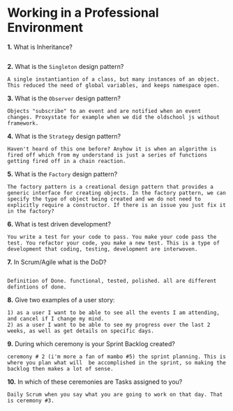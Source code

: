 # Working in a Professional Environment

**1.** What is Inheritance?
<!-- enter you answer in the space below -->
```

```
**2.** What is the `Singleton` design pattern?
<!-- enter you answer in the space below -->
```
A single instantiantion of a class, but many instances of an object. This reduced the need of global variables, and keeps namespace open. 
```
**3.** What is the `Observer` design pattern?
<!-- enter you answer in the space below -->
```
Objects "subscribe" to an event and are notified when an event changes. Proxystate for example when we did the oldschool js without framework. 

```
**4.** What is the `Strategy` design pattern?
<!-- enter you answer in the space below -->
```
Haven't heard of this one before? Anyhow it is when an algorithm is fired off which from my understand is just a series of functions getting fired off in a chain reaction. 

```
**5.** What is the `Factory` design pattern?
<!-- enter you answer in the space below -->
```
The factory pattern is a creational design pattern that provides a generic interface for creating objects. In the factory pattern, we can specify the type of object being created and we do not need to explicitly require a constructor. If there is an issue you just fix it in the factory?
```
**6.** What is test driven development?
<!-- enter you answer in the space below -->
```
You write a test for your code to pass. You make your code pass the test. You refactor your code, you make a new test. This is a type of development that coding, testing, development are interwoven. 

```
**7.** In Scrum/Agile what is the DoD?
<!-- enter you answer in the space below -->
```

Definition of Done. functional, tested, polished. all are different defintions of done. 

```
**8.** Give two examples of a user story:
<!-- enter you answer in the space below -->
```
1) as a user I want to be able to see all the events I am attending, and cancel if I change my mind.
2) as a user I want to be able to see my progress over the last 2 weeks, as well as get details on specific days. 
```
**9.** During which ceremony is your Sprint Backlog created?
<!-- enter you answer in the space below -->
```
ceremony # 2 (i'm more a fan of mambo #5) the sprint planning. This is where you plan what will  be accomplished in the sprint, so making the backlog then makes a lot of sense.
```
**10.** In which of these ceremonies are Tasks assigned to you?
<!-- enter you answer in the space below -->
```
Daily Scrum when you say what you are going to work on that day. That is ceremony #3. 

```